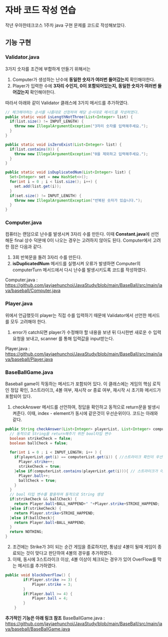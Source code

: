 # 자바 코드 작성 연습
작년 우아한테크코스 1주차 java 구현 문제를 코드로 작성해보았다.

## 기능 구현
### Validator.java
3가지 숫자를 조건에 부합하게 만들기 위해서는 
1. Computer가 생성하는 난수에 **동일한 숫자가 여러번 들어갔는지** 확인해야한다.
2. Player가 입력한 수에 **3자리 수인지, 0이 포함되어있는지, 동일한 숫자가 여러번 들어갔는지** 확인해야한다.

따라서 아래와 같이 Validator 클래스에 3가지 메서드를 추가하였다.
```java
// 체크해야하는 순서를 나름대로 선정하여 해당 순서대로 메서드를 작성하였다.
public static void isLengthNotThree(List<Integer> list) {
  if(list.size() != INPUT_LENGTH) {
    throw new IllegalArgumentException("3자리 숫자를 입력해주세요.");
  }
}

public static void isZeroExist(List<Integer> list) {
  if(list.contains(0)) {
    throw new IllegalArgumentException("0을 제외하고 입력해주세요.");
  }
}

public static void isDuplicatedNum(List<Integer> list) {
  Set<Integer> set = new HashSet<>();
  for(int i = 0 ; i < list.size(); i++) {
    set.add(list.get(i));
  }
  if(set.size() != INPUT_LENGTH) {
    throw new IllegalArgumentException("반복된 숫자가 있습니다.");
  }
}
```
### Computer.java
컴퓨터는 랜덤으로 난수를 발생시켜 3자리 수를 만든다. 이때 **Constant.java**에 선언해둔 final 상수 덕분에 0이 나오는 경우는 고려하지 않아도 된다. Computer에서 고려한 점은 다음과 같다.
1. 3회 반복문을 돌려 3자리 수를 만든다.
2. **isDuplicatedNum** 메서드를 실행시켜 오류가 발생하면 Computer의 computerTurn 메서드에서 다시 난수를 발생시키도록 코드를 작성하였다.

Computer.java : <https://github.com/jayjaehunchoi/JavaStudy/blob/main/BaseBall/src/main/java/baseball/Computer.java>

### Player.java
위에서 언급했듯이 player는 직접 수를 입력하기 때문에 Validator에서 선언한 메서드를 모두 고려해야 한다.
1. error가 catch되면 player가 수정해야 할 내용을 보낸 뒤 다시한번 새로운 수 입력 요청을 보내고, scanner 를 통해 입력값을 input받는다.

Player.java : <https://github.com/jayjaehunchoi/JavaStudy/blob/main/BaseBall/src/main/java/baseball/Player.java>

### BaseBallGame.java
Baseball game이 작동하는 메서드가 포함되어 있다. 이 클래스에는 게임의 핵심 로직인 정답 확인, 3스트라이크, 4볼 여부, 재시작 or 종료 여부, 재시작 시 초기화 메서드가 포함되어 있다.
1. checkAnswer 메서드를 선언하여, 정답을 확인하고 동적으로 return문을 발생시켜준다. 이때, index - element가 동시에 같은것이 우선순위이다. 코드는 아래와 같다.
```java
public String checkAnswer(List<Integer> playerList, List<Integer> computerList) {
  // 동적으로 String을 return해주기 위한 bool타입 변수
  boolean strikeCheck = false;
  boolean ballCheck = false;
  
  for(int i = 0 ; i < INPUT_LENGTH; i++ ) {
    if(playerList.get(i) == computerList.get(i)) { //스트라이크 확인이 우선순위
      Player.strike++;
      strikeCheck = true;
    }else if(computerList.contains(playerList.get(i))){ // 스트라이크가 아닐경우 볼을 확인한다.
      Player.ball++;
      ballCheck = true;
    }
  }
  // bool 타입 변수를 활용하여 동적으로 String 생성
  if(strikeCheck && ballCheck) {
    return Player.ball+BALL_HAPPEND+" "+Player.strike+STRIKE_HAPPEND;
  }else if(strikeCheck) {
    return Player.strike+STRIKE_HAPPEND;
  }else if(ballCheck){
    return Player.ball+BALL_HAPPEND;
  }
  return NOTHING;
}
```

2. 조건에는 Strike가 3이 되는 순간 게임을 종료하지만, 통념상 4볼이 될때 게임이 종료되는 것이 맞다고 판단하여 4볼의 경우를 추가하였다.
3. 이때, 동시에 3스트라이크 이상, 4볼 이상이 체크되는 경우가 있어 OverFlow를 막는 메서드를 추가하였다.

```java
public void blockOverFlow() {
		if(Player.strike >= 3) {
			Player.strike = 3;
		}
		if(Player.ball >= 4) {
			Player.ball = 4;
		}
	}
```
**추가적인 기능은 아래 링크 참조**
BaseBallGame.java : <https://github.com/jayjaehunchoi/JavaStudy/blob/main/BaseBall/src/main/java/baseball/BaseBallGame.java>





